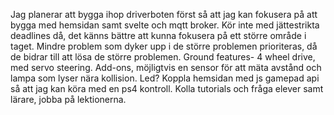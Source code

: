 Jag planerar att bygga ihop driverboten först så att jag kan fokusera på att bygga med hemsidan samt svelte och mqtt broker.
Kör inte med jättestrikta deadlines då, det känns bättre att kunna fokusera på ett större område i taget. Mindre problem som dyker upp i de större problemen prioriteras,
då de bidrar till att lösa de större problemen.
Ground features- 4 wheel drive, med servo steering.
Add-ons, möjligtvis en sensor för att mäta avstånd och lampa som lyser nära kollision. Led?
Koppla hemsidan med js gamepad api så att jag kan köra med en ps4 kontroll.
Kolla tutorials och fråga elever samt lärare, jobba på lektionerna.

